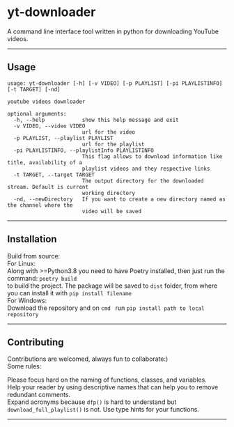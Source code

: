 # yt-downloader
A command line interface tool written in python for downloading YouTube videos.
___
## Usage
````
usage: yt-downloader [-h] [-v VIDEO] [-p PLAYLIST] [-pi PLAYLISTINFO] [-t TARGET] [-nd]

youtube videos downloader

optional arguments:
  -h, --help            show this help message and exit
  -v VIDEO, --video VIDEO
                        url for the video
  -p PLAYLIST, --playlist PLAYLIST
                        url for the playlist
  -pi PLAYLISTINFO, --playlistInfo PLAYLISTINFO
                        This flag allows to download information like title, availability of a
                        playlist videos and they respective links
  -t TARGET, --target TARGET
                        The output directory for the downloaded stream. Default is current
                        working directory
  -nd, --newDirectory   If you want to create a new directory named as the channel where the
                        video will be saved
````
___
## Installation
Build from source:  
For Linux:  
Along with >=Python3.8 you need to have Poetry installed, then just run the command:
`poetry build`  
to build the project. The package will be saved to `dist` folder, from where you can install it with `pip install filename`  
For Windows:  
Download the repository and on `cmd ` run `pip install path to local repository`
___
## Contributing
Contributions are welcomed, always fun to collaborate:)  
Some rules:

Please focus hard on the naming of functions, classes, and variables.  
Help your reader by using descriptive names that can help you to remove redundant comments.  
Expand acronyms because `dfp()` is hard to understand but `download_full_playlist()` is not.
Use type hints for your functions.
___
